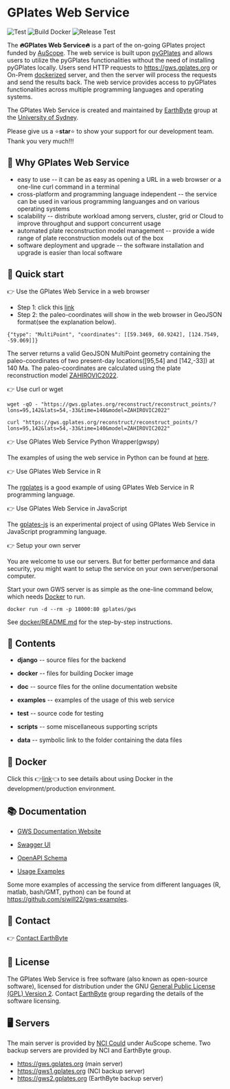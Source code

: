 # GPlates Web Service

![Test](https://github.com/gplates/gplates-web-service/actions/workflows/test.yml/badge.svg)
![Build Docker](https://github.com/gplates/gplates-web-service/actions/workflows/build-and-push-docker.yml/badge.svg)
![Release Test](https://github.com/gplates/gplates-web-service/actions/workflows/release-test.yml/badge.svg)

The **🔥GPlates Web Service🔥** is a part of the on-going GPlates project funded by [AuScope](https://www.auscope.org.au/). The web service is built upon [pyGPlates](https://www.gplates.org/docs/pygplates/index.html) and allows users to utilize the pyGPlates functionalities without the need of installing pyGPlates locally. Users send HTTP requests to https://gws.gplates.org or On-Prem [dockerized](https://hub.docker.com/r/gplates/gws) server, and then the server will process the requests and send the results back. The web service provides access to pyGPlates functionalities across multiple programming languages and operating systems.

The GPlates Web Service is created and maintained by [EarthByte](https://www.earthbyte.org) group at the [University of Sydney](https://www.sydney.edu.au/).

Please give us a ⭐**star**⭐ to show your support for our development team. Thank you very much!!!

## 🤔 Why GPlates Web Service

- easy to use -- it can be as easy as opening a URL in a web browser or a one-line curl command in a terminal
- cross-platform and programming language independent -- the service can be used in various programming languanges and on various operating systems
- scalability -- distribute workload among servers, cluster, grid or Cloud to improve throughput and support concurrent usage
- automated plate reconstruction model management -- provide a wide range of plate reconstruction models out of the box
- software deployment and upgrade -- the software installation and upgrade is easier than local software

## 🚀 Quick start

👉 Use the GPlates Web Service in a web browser

- Step 1: click this [link](https://gws.gplates.org/reconstruct/reconstruct_points/?lons=95,142&lats=54,-33&time=140&model=ZAHIROVIC2022) 
- Step 2: the paleo-coordinates will show in the web browser in GeoJSON format(see the explanation below).

```
{"type": "MultiPoint", "coordinates": [[59.3469, 60.9242], [124.7549, -59.069]]}
```

The server returns a valid GeoJSON MultiPoint geometry containing the paleo-coordinates of two present-day locations([95,54] and [142,-33]) at 140 Ma. The paleo-coordinates are calculated using the plate reconstruction model [ZAHIROVIC2022](https://gwsdoc.gplates.org/models#zahirovic2022). 

👉 Use curl or wget

```
wget -qO - "https://gws.gplates.org/reconstruct/reconstruct_points/?lons=95,142&lats=54,-33&time=140&model=ZAHIROVIC2022" 
```

```
curl "https://gws.gplates.org/reconstruct/reconstruct_points/?lons=95,142&lats=54,-33&time=140&model=ZAHIROVIC2022" 
```

👉 Use GPlates Web Service Python Wrapper(gwspy)

The examples of using the web service in Python can be found at [here](https://github.com/michaelchin/gwspy/blob/main/README.md).

👉 Use GPlates Web Service in R

The [rgplates](https://gplates.github.io/rgplates/) is a good example of using GPlates Web Service in R programming language. 

👉 Use GPlates Web Service in JavaScript

The [gplates-js](https://github.com/michaelchin/gplates-js) is an experimental project of using GPlates Web Service in JavaScript programming language.

👉 Setup your own server

You are welcome to use our servers. But for better performance and data security, you might want to setup the service on your own server/personal computer.

Start your own GWS server is as simple as the one-line command below, which needs [Docker](https://www.docker.com/get-started/) to run.

```
docker run -d --rm -p 18000:80 gplates/gws
```

See [docker/README.md](docker/README.md) for the step-by-step instructions.

## 📂 Contents

- **django** -- source files for the backend

- **docker** -- files for building Docker image

- **doc** -- source files for the online documentation website 

- **examples** -- examples of the usage of this web service

- **test** -- source code for testing

- **scripts** -- some miscellaneous supporting scripts

- **data** -- symbolic link to the folder containing the data files


## 🐳 Docker

Click this 👉[link](docker/README.md)👈 to see details about using Docker in the development/production environment.

## 📚 Documentation

- [GWS Documentation Website](https://gwsdoc.gplates.org/)

- [Swagger UI](https://gws.gplates.org/swagger-ui/)

- [OpenAPI Schema](https://gws.gplates.org/openapi)

- [Usage Examples](https://gwsdoc.gplates.org/examples)

Some more examples of accessing the service from different languages (R, matlab, bash/GMT, python) can be found at https://github.com/siwill22/gws-examples.

## 📮 Contact

👉 [Contact EarthByte](https://www.earthbyte.org/contact-us-3/)

## 📝 License

The GPlates Web Service is free software (also known as open-source software), licensed for distribution under the GNU [General Public License (GPL) Version 2](https://www.gnu.org/licenses/old-licenses/gpl-2.0.html). Contact [EarthByte](https://www.earthbyte.org/contact-us-3/) group regarding the details of the software licensing.

## 🖥️ Servers

The main server is provided by [NCI Could](https://nci.org.au/) under AuScope scheme. Two backup servers are provided by NCI and EarthByte group.

- https://gws.gplates.org (main server)
- https://gws1.gplates.org (NCI backup server)
- https://gws2.gplates.org (EarthByte backup server)


